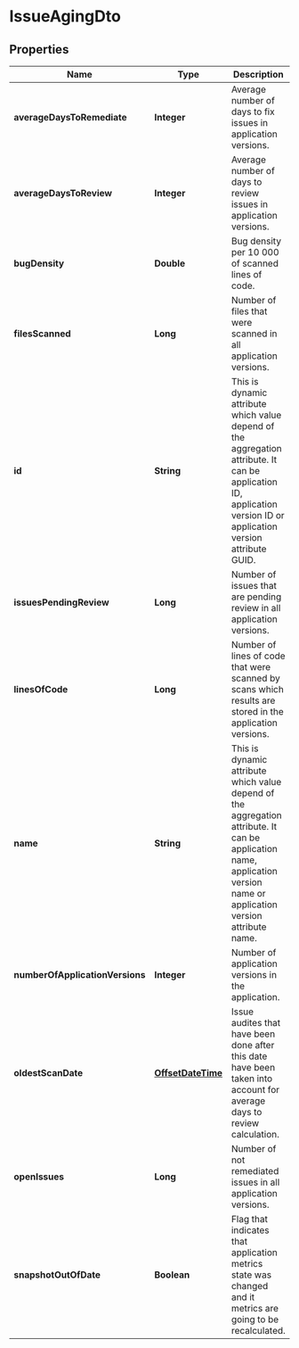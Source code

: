 
# IssueAgingDto

## Properties
Name | Type | Description | Notes
------------ | ------------- | ------------- | -------------
**averageDaysToRemediate** | **Integer** | Average number of days to fix issues in application versions. |  [optional]
**averageDaysToReview** | **Integer** | Average number of days to review issues in application versions. |  [optional]
**bugDensity** | **Double** | Bug density per 10 000 of scanned lines of code. |  [optional]
**filesScanned** | **Long** | Number of files that were scanned in all application versions. |  [optional]
**id** | **String** | This is dynamic attribute which value depend of the aggregation attribute. It can be application ID, application version ID or application version attribute GUID. |  [optional]
**issuesPendingReview** | **Long** | Number of issues that are pending review in all application versions. |  [optional]
**linesOfCode** | **Long** | Number of lines of code that were scanned by scans which results are stored in the application versions. |  [optional]
**name** | **String** | This is dynamic attribute which value depend of the aggregation attribute. It can be application name, application version name or application version attribute name. |  [optional]
**numberOfApplicationVersions** | **Integer** | Number of application versions in the application. |  [optional]
**oldestScanDate** | [**OffsetDateTime**](OffsetDateTime.md) | Issue audites that have been done after this date have been taken into account for average days to review calculation. |  [optional]
**openIssues** | **Long** | Number of not remediated issues in all application versions. |  [optional]
**snapshotOutOfDate** | **Boolean** | Flag that indicates that application metrics state was changed and it metrics are going to be recalculated. |  [optional]



